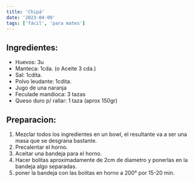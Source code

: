 ```yaml
---
title: 'Chipá'
date: '2023-04-09'
tags: ['fácil', 'para mates']
---
```



## Ingredientes:
- Huevos: 3u
- Manteca: 1cda. (o Aceite 3 cda.)
- Sal: 1cdita.
- Polvo leudante: 1cdita.
- Jugo de una naranja
- Feculade mandioca: 3 tazas
- Queso duro p/ rallar: 1 taza (aprox 150gr)

## Preparacion:
1. Mezclar todos los ingredientes en un bowl, el resultante va a ser una masa que se desgrana bastante.
2. Precalentar el horno.
3. Aceitar una bandeja para el horno.
4. Hacer bolitas aproximadamente de 2cm de diametro y ponerlas en la bandeja algo separadas.
5. poner la bandeja con las bolitas en horno a 200° por 15-20 min.
